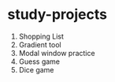 # study-projects

1) Shopping List
2) Gradient tool
3) Modal window practice
4) Guess game
5) Dice game
